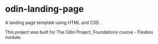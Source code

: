 # odin-landing-page

A landing page template using HTML and CSS.

This project was built for The Odin Project, Foundations course - Flexbox module.